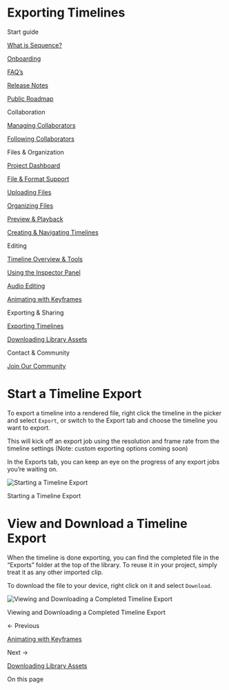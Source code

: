 # Exporting Timelines

Start guide

[What is Sequence?](What%20is%20Sequence%20e8a1291f65654f6fb85d966d8f3b2960.md)

[Onboarding](Onboarding%204e4d1a617a21441082dfd15e41f8d5c7.md)

[FAQ’s](FAQ%E2%80%99s%20ec1684eec4474529bb7c3dcb97153b3f.md)

[Release Notes](Release%20Notes%20e2dd33be1143423e8538dce6dbe48ea8.md)

[Public Roadmap](Public%20Roadmap%2028020a76151742bbaf744024dc021f3a.md)

Collaboration 

[Managing Collaborators](Managing%20Collaborators%2076eb2c237d924e77924dc7e14513826d.md)

[Following Collaborators](Following%20Collaborators%20d6afbd2face0452bade0f1054f56a525.md)

Files & Organization

[Project Dashboard](Project%20Dashboard%20702f35499e2e42f78c87138ea4437a6c.md)

[File & Format Support](File%20&%20Format%20Support%204673263ce486428e988855224c2fbc6e.md)

[Uploading Files](Uploading%20Files%201da4c122d6064247a8b492f5877dcf77.md)

[Organizing Files](Organizing%20Files%20b0109e89457f4f48978ec533c2b93538.md)

[Preview & Playback](Preview%20&%20Playback%2054baa10df05748c08a4ba0f537ce3bce.md)

[Creating & Navigating Timelines](Creating%20&%20Navigating%20Timelines%2098d1857c04044dee83b8b6edad47bf3e.md)

Editing

[Timeline Overview & Tools](Timeline%20Overview%20&%20Tools%202f35c8c8284140f492b357075003e3ba.md)

[Using the Inspector Panel](Using%20the%20Inspector%20Panel%20a947828b1f7346409bd501058c6070d5.md)

[Audio Editing](Audio%20Editing%20ae6570b4092249869b17d9dcf227c1f0.md)

[Animating with Keyframes](Animating%20with%20Keyframes%20dffc3ac98f854f31838949fc3b42816c.md)

Exporting & Sharing 

[Exporting Timelines](Exporting%20Timelines%20272bc92497444b749b2cbb976f8fa322.md)

[Downloading Library Assets](Downloading%20Library%20Assets%2081f5a54c13e0401da125ef8e769f3ca6.md)

Contact & Community  

[Join Our Community ](Join%20Our%20Community%20aabd4830381b45c09f6471c2ac3ef4e3.md)

# Start a Timeline Export

To export a timeline into a rendered file, right click the timeline in the picker and select `Export`, or switch to the Export tab and choose the timeline you want to export.

This will kick off an export job using the resolution and frame rate from the timeline settings (Note: custom exporting options coming soon)

In the Exports tab, you can keep an eye on the progress of any export jobs you’re waiting on.

![Starting a Timeline Export](Exporting%20Timelines%20272bc92497444b749b2cbb976f8fa322/Exporting_Timelines.gif)

Starting a Timeline Export

# View and Download a Timeline Export

When the timeline is done exporting, you can find the completed file in the “Exports” folder at the top of the library. To reuse it in your project, simply treat it as any other imported clip. 

To download the file to your device, right click on it and select `Download`.

![Viewing and Downloading a Completed Timeline Export](Exporting%20Timelines%20272bc92497444b749b2cbb976f8fa322/Exported_Timeline_Finished.gif)

Viewing and Downloading a Completed Timeline Export

← Previous

[Animating with Keyframes](Animating%20with%20Keyframes%20dffc3ac98f854f31838949fc3b42816c.md)

Next →

[Downloading Library Assets](Downloading%20Library%20Assets%2081f5a54c13e0401da125ef8e769f3ca6.md)

On this page
